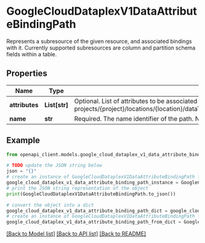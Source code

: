 # GoogleCloudDataplexV1DataAttributeBindingPath

Represents a subresource of the given resource, and associated bindings with it. Currently supported subresources are column and partition schema fields within a table.

## Properties

Name | Type | Description | Notes
------------ | ------------- | ------------- | -------------
**attributes** | **List[str]** | Optional. List of attributes to be associated with the path of the resource, provided in the form: projects/{project}/locations/{location}/dataTaxonomies/{dataTaxonomy}/attributes/{data_attribute_id} | [optional] 
**name** | **str** | Required. The name identifier of the path. Nested columns should be of the form: &#39;address.city&#39;. | [optional] 

## Example

```python
from openapi_client.models.google_cloud_dataplex_v1_data_attribute_binding_path import GoogleCloudDataplexV1DataAttributeBindingPath

# TODO update the JSON string below
json = "{}"
# create an instance of GoogleCloudDataplexV1DataAttributeBindingPath from a JSON string
google_cloud_dataplex_v1_data_attribute_binding_path_instance = GoogleCloudDataplexV1DataAttributeBindingPath.from_json(json)
# print the JSON string representation of the object
print(GoogleCloudDataplexV1DataAttributeBindingPath.to_json())

# convert the object into a dict
google_cloud_dataplex_v1_data_attribute_binding_path_dict = google_cloud_dataplex_v1_data_attribute_binding_path_instance.to_dict()
# create an instance of GoogleCloudDataplexV1DataAttributeBindingPath from a dict
google_cloud_dataplex_v1_data_attribute_binding_path_from_dict = GoogleCloudDataplexV1DataAttributeBindingPath.from_dict(google_cloud_dataplex_v1_data_attribute_binding_path_dict)
```
[[Back to Model list]](../README.md#documentation-for-models) [[Back to API list]](../README.md#documentation-for-api-endpoints) [[Back to README]](../README.md)


